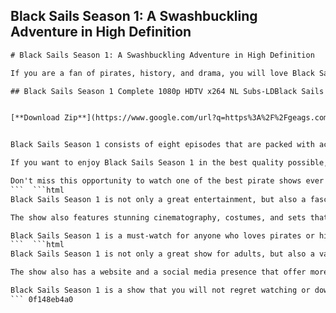 ## Black Sails Season 1: A Swashbuckling Adventure in High Definition

  ```html 
# Black Sails Season 1: A Swashbuckling Adventure in High Definition
 
If you are a fan of pirates, history, and drama, you will love Black Sails Season 1. This acclaimed series from Starz follows the exploits of Captain Flint and his crew as they fight for survival and treasure in the golden age of piracy. Set in the early 18th century, the show blends historical figures like Charles Vane and Anne Bonny with fictional characters from Robert Louis Stevenson's Treasure Island.
 
## Black Sails Season 1 Complete 1080p HDTV x264 NL Subs-LDBlack Sails Season 1 Complete 1080p HDTV x26


[**Download Zip**](https://www.google.com/url?q=https%3A%2F%2Fgeags.com%2F2tKGlE&sa=D&sntz=1&usg=AOvVaw2o1w4uRcCn_3PBbxdDo5L8)

 
Black Sails Season 1 consists of eight episodes that are packed with action, intrigue, and romance. You will witness epic naval battles, ruthless betrayals, and steamy affairs as the pirates navigate the complex politics of Nassau, their island base. You will also learn more about the mysterious past of Flint, who is hiding a secret that could change everything.
 
If you want to enjoy Black Sails Season 1 in the best quality possible, you should download the complete 1080p HDTV x264 NL Subs-LDBlack Sails Season 1 Complete 1080p HDTV x26 torrent. This torrent contains all eight episodes in high definition, with crisp images and clear sound. It also has Dutch subtitles for those who prefer them. The torrent is easy to download and install, and you can watch it on any device that supports HDTV.
 
Don't miss this opportunity to watch one of the best pirate shows ever made. Download Black Sails Season 1 Complete 1080p HDTV x264 NL Subs-LDBlack Sails Season 1 Complete 1080p HDTV x26 torrent today and get ready for a thrilling adventure on the high seas.
 ```  ```html 
Black Sails Season 1 is not only a great entertainment, but also a fascinating exploration of the history and culture of piracy. The show depicts the pirates as complex and diverse characters, who have their own codes, values, and motivations. The show also portrays the harsh realities of life at sea, such as disease, hunger, and violence. The show does not shy away from showing the dark and brutal aspects of piracy, but also the moments of humor, camaraderie, and freedom that the pirates enjoy.
 
The show also features stunning cinematography, costumes, and sets that create an immersive and authentic atmosphere. The show was filmed in South Africa, using real ships and locations that resemble the Caribbean. The show also has an amazing soundtrack that combines traditional sea shanties with modern rock and electronic music. The show has won several awards and nominations for its technical and artistic achievements.
 
Black Sails Season 1 is a must-watch for anyone who loves pirates or historical drama. It is a captivating and thrilling series that will keep you hooked from the first episode to the last. Download Black Sails Season 1 Complete 1080p HDTV x264 NL Subs-LDBlack Sails Season 1 Complete 1080p HDTV x26 torrent now and join the adventure.
 ```  ```html 
Black Sails Season 1 is not only a great show for adults, but also a valuable educational resource for students and teachers. The show can help students learn more about the history of piracy, the colonial era, and the Atlantic world. The show can also spark discussions about topics such as power, identity, morality, and justice. The show can also inspire students to read more books and articles about piracy, such as Treasure Island, Under the Black Flag, and The Republic of Pirates.
 
The show also has a website and a social media presence that offer more information and fun activities for fans. The website has behind-the-scenes videos, interviews, quizzes, games, and wallpapers. The social media accounts have updates, news, trivia, fan art, and contests. The show also has a podcast that features the cast and crew talking about each episode and answering fan questions.
 
Black Sails Season 1 is a show that you will not regret watching or downloading. It is a show that will entertain you, educate you, and inspire you. It is a show that will make you feel like a pirate yourself. Download Black Sails Season 1 Complete 1080p HDTV x264 NL Subs-LDBlack Sails Season 1 Complete 1080p HDTV x26 torrent today and sail away with the pirates of Nassau.
 ``` 0f148eb4a0
